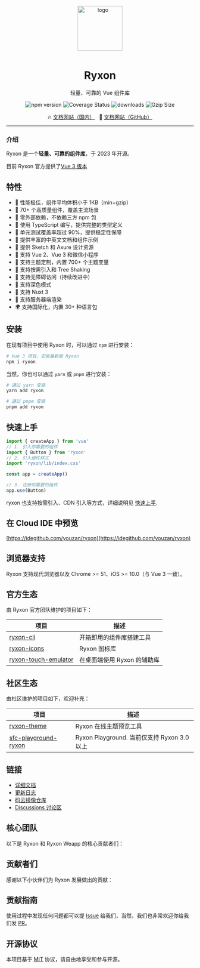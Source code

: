 <p align="center">
    <img alt="logo" src="https://fastly.jsdelivr.net/npm/@ryxon/assets/logo.png" width="120" style="margin-bottom: 10px;">
</p>

<h1 align="center">Ryxon</h1>

<p align="center">轻量、可靠的 Vue 组件库</p>

<p align="center">
    <img src="https://img.shields.io/npm/v/ryxon?style=flat-square" alt="npm version" />
    <img src="https://img.shields.io/codecov/c/github/ryxon-ui/ryxon/dev.svg?style=flat-square&color=#4fc08d" alt="Coverage Status" />
    <img src="https://img.shields.io/npm/dm/ryxon.svg?style=flat-square&color=#4fc08d" alt="downloads" />
    <img src="https://img.badgesize.io/https://unpkg.com/ryxon/lib/ryxon.min.js?compression=gzip&style=flat-square&label=gzip%20size&color=#4fc08d" alt="Gzip Size" />
</p>

<p align="center">
  🔥 <a href="https://ryxon-contrib.gitee.io/ryxon">文档网站（国内）</a>
  &nbsp;
  🌈 <a href="https://ryxon-ui.github.io/ryxon">文档网站（GitHub）</a>
</p>

---

### 介绍

Ryxon 是一个**轻量、可靠的组件库**，于 2023 年开源。

目前 Ryxon 官方提供了[Vue 3 版本](https://ryxon-contrib.gitee.io/ryxon)

## 特性

- 🚀 性能极佳，组件平均体积小于 1KB（min+gzip）
- 🚀 70+ 个高质量组件，覆盖主流场景
- 🚀 零外部依赖，不依赖三方 npm 包
- 💪 使用 TypeScript 编写，提供完整的类型定义
- 💪 单元测试覆盖率超过 90%，提供稳定性保障
- 📖 提供丰富的中英文文档和组件示例
- 📖 提供 Sketch 和 Axure 设计资源
- 🍭 支持 Vue 2、Vue 3 和微信小程序
- 🍭 支持主题定制，内置 700+ 个主题变量
- 🍭 支持按需引入和 Tree Shaking
- 🍭 支持无障碍访问（持续改进中）
- 🍭 支持深色模式
- 🍭 支持 Nuxt 3
- 🍭 支持服务器端渲染
- 🌍 支持国际化，内置 30+ 种语言包

## 安装

在现有项目中使用 Ryxon 时，可以通过 `npm` 进行安装：

```bash
# Vue 3 项目，安装最新版 Ryxon
npm i ryxon
```

当然，你也可以通过 `yarn` 或 `pnpm` 进行安装：

```bash
# 通过 yarn 安装
yarn add ryxon

# 通过 pnpm 安装
pnpm add ryxon
```

## 快速上手

```js
import { createApp } from 'vue'
// 1. 引入你需要的组件
import { Button } from 'ryxon'
// 2. 引入组件样式
import 'ryxon/lib/index.css'

const app = createApp()

// 3. 注册你需要的组件
app.use(Button)
```

ryxon 也支持按需引入、CDN 引入等方式，详细说明见 [快速上手](https://ryxon-contrib.gitee.io/ryxon#/zh-CN/quickstart).

## 在 Cloud IDE 中预览

[https://idegithub.com/youzan/ryxon](https://idegithub.com/youzan/ryxon)

## 浏览器支持

Ryxon 支持现代浏览器以及 Chrome >= 51、iOS >= 10.0（与 Vue 3 一致）。

## 官方生态

由 Ryxon 官方团队维护的项目如下：

| 项目 | 描述 |
| --- | --- |
| [ryxon-cli](https://github.com/PeterPanY/ryxon/tree/main/packages/ryxon-cli) | 开箱即用的组件库搭建工具 |
| [ryxon-icons](https://github.com/PeterPanY/ryxon/tree/main/packages/ryxon-icons) | Ryxon 图标库 |
| [ryxon-touch-emulator](https://github.com/PeterPanY/ryxon/tree/main/packages/ryxon-touch-emulator) | 在桌面端使用 Ryxon 的辅助库 |

## 社区生态

由社区维护的项目如下，欢迎补充：

| 项目 | 描述 |
| --- | --- |
| [ryxon-theme](https://github.com/Aisen60/ryxon-theme) | Ryxon 在线主题预览工具 |
| [sfc-playground-ryxon](https://github.com/zhixiaoqiang/sfc-playground-ryxon) | Ryxon Playground. 当前仅支持 Ryxon 3.0 以上 |

## 链接

- [详细文档](https://ryxon-contrib.gitee.io/ryxon)
- [更新日志](https://ryxon-contrib.gitee.io/ryxon#/zh-CN/changelog)
- [码云镜像仓库](https://gitee.com/ryxon-contrib/ryxon)
- [Discussions 讨论区](https://github.com/PeterPanY/ryxon/discussions)

## 核心团队

以下是 Ryxon 和 Ryxon Weapp 的核心贡献者们：

## 贡献者们

感谢以下小伙伴们为 Ryxon 发展做出的贡献：

## 贡献指南

使用过程中发现任何问题都可以提 [Issue](https://github.com/PeterPanY/ryxon/issues) 给我们，当然，我们也非常欢迎你给我们发 [PR](https://github.com/PeterPanY/ryxon/pulls)。

## 开源协议

本项目基于 [MIT](https://zh.wikipedia.org/wiki/MIT%E8%A8%B1%E5%8F%AF%E8%AD%89) 协议，请自由地享受和参与开源。
